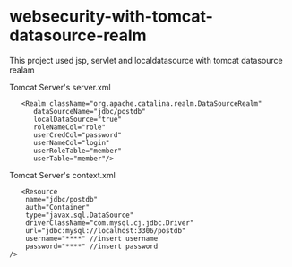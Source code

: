 # websecurity-with-tomcat-datasource-realm
This project used jsp, servlet and  localdatasource with tomcat datasource realam

Tomcat Server's server.xml
       
       <Realm className="org.apache.catalina.realm.DataSourceRealm"
          dataSourceName="jdbc/postdb"
          localDataSource="true"
          roleNameCol="role"
          userCredCol="password"
          userNameCol="login"
          userRoleTable="member"
          userTable="member"/>
        
 
 Tomcat Server's context.xml
       
       <Resource
    	name="jdbc/postdb"
    	auth="Container"
   		type="javax.sql.DataSource"
    	driverClassName="com.mysql.cj.jdbc.Driver"
   		url="jdbc:mysql://localhost:3306/postdb"
    	username="****" //insert username
    	password="****" //insert password
    />
